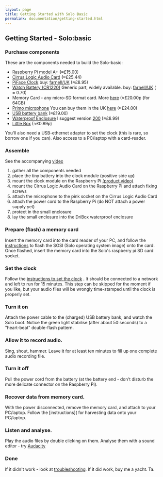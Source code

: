 ```yaml
---
layout: page
title: Getting Started with Solo Basic
permalink: documentation/getting-started.html
---
```


## Getting Started -  Solo:basic

### Purchase components

These are the components needed to build the Solo-basic:

* [Raspberry Pi model A+](https://www.raspberrypi.org/products/model-a-plus/) (&#8776;£15.00)
* [Cirrus Logic Audio Card](https://uk.farnell.com/wolfson-microelectronics/cirrus-logic-audio-card/cirrus-logic-audio-card-for-raspberry/dp/2448312) (&#8776;£25.44)
* [PiFace Clock](http://www.piface.org.uk/products/piface_clock/) buy: [farnell/UK](http://uk.farnell.com/piface/shim-rtc/real-time-clock-shim-for-raspberry/dp/2434226) (&#8776;£8.95)
* [Watch Battery (CR1220)](https://www.google.co.uk/search?q=CR1220) Generic part, widely available. buy: [farnell/UK](http://uk.farnell.com/multicomp/cr1220/coin-cell-lithium-3v-38mah-cr1220/dp/2065165) ( &#8776; 0.70)
* Memory Card - any micro-SD format card.  More [here](/documentation/memory_cards/) (&#8776;£20.00p (for 64GB)
* [Primo microphone](http://www.primomic.com/products/pdf/EM172.pdf) You can buy them in the UK [here](http://micbooster.com/primo-microphone-capsules/65-clippy-em172-microphone.html#/matched_capsules-mono) (&#8776;£24.00)
* [USB battery bank](https://www.amazon.co.uk/s/?keywords=ec+technology+powerbank) (&#8776;£19.00)
* [Waterproof Enclosure](http://dri-box.com) I suggest version [200](http://dri-box.com/size-option/size-200) (&#8776;£8.99)
* [Little Box](https://www.westonboxes.com/collections/business-card-boxes-1/products/deep-business-card-box) (&#8776;£0.89p)

You'll also need a USB-ethernet adapter to set the clock (this is
rare, so borrow one if you can). Also access to a PC/laptop with a card-reader.

### Assemble

See the accompanying [video](https://youtu.be/2Fq05JlEKjw?t=122)

1. gather all the components needed
1. place the tiny battery into the clock module (positive side up)
1. mount the clock module on the Raspberry Pi [(product video)](https://www.youtube.com/watch?v=mBUGtiDrHKc)
1. mount the Cirrus Logic Audio Card on the Raspberry Pi and attach fixing screws
1. attach the microphone to the pink socket on the Cirrus Logic Audio Card
1. attach the power cord to the Raspberry Pi (do NOT attach a power supply yet)
1. protect in the small enclosure
1. lay the small enclosure into the DriBox waterproof enclosure


### Prepare (flash) a memory card

Insert the memory card into the card reader of your PC, and follow the
[instructions](/documentation/flashing.html) to flash the SOSI (Solo operating system image) onto
the card.  Once flashed, insert the memory card into the Solo's
raspberry pi SD card socket.

### Set the clock

Follow the [instructions to set the clock](/documentation/clock.html)
. It should be connected to a network and left to run for 15
minutes. This step can be skipped for the moment if you like, but your
audio files will be wrongly time-stamped until the clock is properly
set.

### Turn it on

Attach the power cable to the (charged) USB battery bank, and watch
the Solo boot.  Notice the green light stabilise (after about 50
seconds) to a "heart-beat" double-flash pattern.

### Allow it to record audio.

Sing, shout, hammer.  Leave it for at least ten minutes to fill up one
complete audio recording file.

### Turn it off 

Pull the power cord from the battery (at the battery end - don't
disturb the more delicate connector on the Raspberry Pi).

### Recover data from memory card.

With the power disconnected, remove the memory card, and attach to
your PC/laptop.  Follow the [instructions]( for harvesting data onto
your PC/laptop.

### Listen and analyse.

Play the audio files by double clicking on them.  Analyse them with a sound editor - try [Audacity](http://www.audacityteam.org)

### Done

If it didn't work - look at
[troubleshooting](/documentation/troubleshooting.html).  If it did
work, buy me a yacht. Ta.
